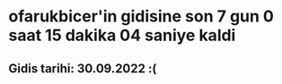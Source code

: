# ofarukbicer'in gidisine son 7 gun 0 saat 15 dakika 04 saniye kaldi

## Gidis tarihi: 30.09.2022 :(